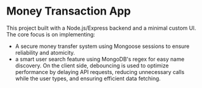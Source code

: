 # Money Transaction App

This project built with a Node.js/Express backend and a minimal custom UI. The core focus is on implementing:

- A secure money transfer system using Mongoose sessions to ensure reliability and atomicity.
- a smart user search feature using MongoDB's regex for easy name discovery. On the client side, debouncing is used to optimize performance by delaying API requests, reducing unnecessary calls while the user types, and ensuring efficient data fetching.

